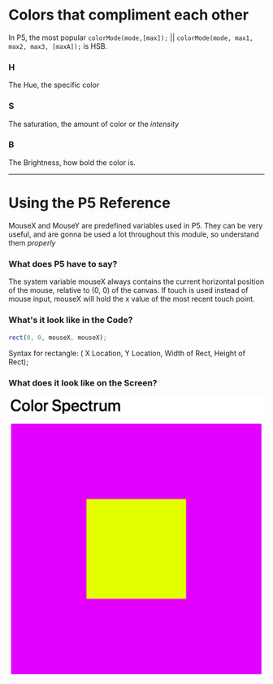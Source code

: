 # Colors that compliment each other

In P5, the most popular `colorMode(mode,[max]);` || `colorMode(mode, max1, max2, max3, [maxA]);` is HSB.

### H
The Hue, the specific color

### S
The saturation, the amount of color or the _intensity_

### B
The Brightness, how bold the color is.

***

# Using the P5 Reference
MouseX and MouseY are predefined variables used in P5.
They can be very useful, and are gonna be used a lot throughout this module, so understand them _properly_

### What does P5 have to say?

The system variable mouseX always contains the current horizontal position of the mouse, relative to (0, 0) of the canvas. If touch is used instead of mouse input, mouseX will hold the x value of the most recent touch point.

### What's it look like in the Code?
  ```javascript
  rect(0, 0, mouseX, mouseX);
  ```
  Syntax for rectangle: ( X Location, Y Location, Width of Rect, Height of Rect);

### What does it look like on the Screen?
![](css/color_spectrum_01.png)

